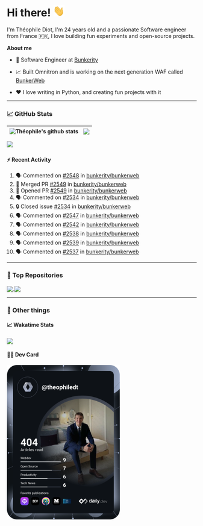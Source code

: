 # Hi there! <img src="./wave.gif" width="30px" height="30px" />

I'm Théophile Diot, I'm 24 years old and a passionate Software engineer from France 🇫🇷, I love building fun experiments and open-source projects.

**About me**

- 💼 Software Engineer at [Bunkerity](https://www.bunkerity.com/)

- 📈 Built Omnitron and is working on the next generation WAF called [BunkerWeb](https://www.bunkerweb.io)

- ❤️ I love writing in Python, and creating fun projects with it

---

### 📈 GitHub Stats

| <img align="center" src="https://github-readme-stats.vercel.app/api?username=TheophileDiot&show_icons=true&include_all_commits=true&theme=algolia&hide_border=true&rank_icon=github" alt="Théophile's github stats" /> | <img align="center" src="https://github-readme-stats.vercel.app/api/top-langs/?username=TheophileDiot&layout=compact&theme=algolia&hide_border=true" /> |
| ---------------------------------------------------------------------------------------------------------------------------------------------------------------------------------------------------------------------- | ------------------------------------------------------------------------------------------------------------------------------------------------------- |

![](https://github-readme-activity-graph.vercel.app/graph?username=TheophileDiot&theme=tokyo-night)

#### :zap: Recent Activity

<!--START_SECTION:activity-->
1. 🗣 Commented on [#2548](https://github.com/bunkerity/bunkerweb/issues/2548#issuecomment-3134978009) in [bunkerity/bunkerweb](https://github.com/bunkerity/bunkerweb)
2. 🎉 Merged PR [#2549](https://github.com/bunkerity/bunkerweb/pull/2549) in [bunkerity/bunkerweb](https://github.com/bunkerity/bunkerweb)
3. 💪 Opened PR [#2549](https://github.com/bunkerity/bunkerweb/pull/2549) in [bunkerity/bunkerweb](https://github.com/bunkerity/bunkerweb)
4. 🗣 Commented on [#2534](https://github.com/bunkerity/bunkerweb/issues/2534#issuecomment-3133337846) in [bunkerity/bunkerweb](https://github.com/bunkerity/bunkerweb)
5. 🔒 Closed issue [#2534](https://github.com/bunkerity/bunkerweb/issues/2534) in [bunkerity/bunkerweb](https://github.com/bunkerity/bunkerweb)
6. 🗣 Commented on [#2547](https://github.com/bunkerity/bunkerweb/issues/2547#issuecomment-3133333246) in [bunkerity/bunkerweb](https://github.com/bunkerity/bunkerweb)
7. 🗣 Commented on [#2542](https://github.com/bunkerity/bunkerweb/issues/2542#issuecomment-3133330294) in [bunkerity/bunkerweb](https://github.com/bunkerity/bunkerweb)
8. 🗣 Commented on [#2538](https://github.com/bunkerity/bunkerweb/issues/2538#issuecomment-3133327050) in [bunkerity/bunkerweb](https://github.com/bunkerity/bunkerweb)
9. 🗣 Commented on [#2539](https://github.com/bunkerity/bunkerweb/issues/2539#issuecomment-3133322612) in [bunkerity/bunkerweb](https://github.com/bunkerity/bunkerweb)
10. 🗣 Commented on [#2537](https://github.com/bunkerity/bunkerweb/issues/2537#issuecomment-3133318927) in [bunkerity/bunkerweb](https://github.com/bunkerity/bunkerweb)
<!--END_SECTION:activity-->

---

### 🔧 Top Repositories

<a href="https://github.com/bunkerity/bunkerweb">
  <img align="center" src="https://github-readme-stats.vercel.app/api/pin/?username=Bunkerity&repo=bunkerweb&theme=algolia" />
</a>
<a href="https://github.com/TheophileDiot/Omnitron">
  <img align="center" src="https://github-readme-stats.vercel.app/api/pin/?username=TheophileDiot&repo=Omnitron&theme=algolia" />
</a>

---

### 🎉 Other things

#### 📈 Wakatime Stats

<a href="https://wakatime.com/@theophile_bunkerity">
  <img align="center" src="https://github-readme-stats.vercel.app/api/wakatime?username=3aa5ce41-c253-43d9-8441-a721e446a45f&layout=compact&theme=algolia" />
</a>

#### 👨‍💻 Dev Card

<a href="https://app.daily.dev/TheophileDt">
  <img src="./devcard.svg" width="300" alt="Théophile Diot's Dev Card"/>
</a>
